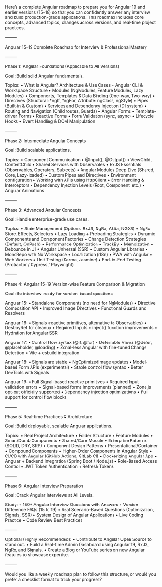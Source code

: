 Here’s a complete Angular roadmap to prepare you for Angular 19 and earlier versions (15–18) so that you can confidently answer any interview and build production-grade applications. This roadmap includes core concepts, advanced topics, changes across versions, and real-time project practices.

⸻

Angular 15–19 Complete Roadmap for Interview & Professional Mastery

⸻

Phase 1: Angular Foundations (Applicable to All Versions)

Goal: Build solid Angular fundamentals.

Topics:
	•	What is Angular? Architecture & Use Cases
	•	Angular CLI & Workspace Structure
	•	Modules (NgModules, Feature Modules, Lazy Modules)
	•	Components, Templates & Data Binding (One-way, Two-way)
	•	Directives (Structural: *ngIf, *ngFor, Attribute: ngClass, ngStyle)
	•	Pipes (Built-in & Custom)
	•	Services and Dependency Injection (DI system)
	•	Routing and Navigation (Child routes, Guards)
	•	Angular Forms
	•	Template-driven Forms
	•	Reactive Forms
	•	Form Validation (sync, async)
	•	Lifecycle Hooks
	•	Event Handling & DOM Manipulation

⸻

Phase 2: Intermediate Angular Concepts

Goal: Build scalable applications.

Topics:
	•	Component Communication
	•	@Input(), @Output()
	•	ViewChild, ContentChild
	•	Shared Services with Observables
	•	RxJS Essentials (Observables, Operators, Subjects)
	•	Angular Modules Deep Dive (Shared, Core, Lazy-loaded)
	•	Custom Pipes and Directives
	•	Environment configuration
	•	Working with APIs using HttpClient
	•	Error Handling & Interceptors
	•	Dependency Injection Levels (Root, Component, etc.)
	•	Angular Animations

⸻

Phase 3: Advanced Angular Concepts

Goal: Handle enterprise-grade use cases.

Topics:
	•	State Management (Options: RxJS, NgRx, Akita, NGXS)
	•	NgRx Store, Effects, Selectors
	•	Lazy Loading + Preloading Strategies
	•	Dynamic Components and Component Factories
	•	Change Detection Strategies (Default, OnPush)
	•	Performance Optimization
	•	TrackBy
	•	Memoization
	•	Debounce in UI
	•	Angular Universal (SSR)
	•	Custom Angular Libraries
	•	MonoRepo with Nx Workspace
	•	Localization (i18n)
	•	PWA with Angular
	•	Web Workers
	•	Unit Testing (Karma, Jasmine)
	•	End-to-End Testing (Protractor / Cypress / Playwright)

⸻

Phase 4: Angular 15–19 Version-wise Feature Comparison & Migration

Goal: Be interview-ready for version-based questions.

Angular 15:
	•	Standalone Components (no need for NgModules)
	•	Directive Composition API
	•	Improved Image Directives
	•	Functional Guards and Resolvers

Angular 16:
	•	Signals (reactive primitives, alternative to Observables)
	•	DestroyRef for cleanup
	•	Required Inputs
	•	inject() function improvements
	•	Hydration for Angular SSR

Angular 17:
	•	Control Flow syntax (@if, @for)
	•	Deferrable Views (@defer, @placeholder, @loading)
	•	Zonal-less Angular with fine-tuned Change Detection
	•	Vite + esbuild integration

Angular 18:
	•	Signals are stable
	•	NgOptimizedImage updates
	•	Model-based Form APIs (experimental)
	•	Stable control flow syntax
	•	Better DevTools with Signals

Angular 19:
	•	Full Signal-based reactive primitives
	•	Required Input validation errors
	•	Signal-based forms improvements (planned)
	•	Zone.js opt-out officially supported
	•	Dependency injection optimizations
	•	Full support for control flow blocks

⸻

Phase 5: Real-time Practices & Architecture

Goal: Build deployable, scalable Angular applications.

Topics:
	•	Real Project Architecture
	•	Folder Structure
	•	Feature Modules
	•	Smart/Dumb Components
	•	Shared/Core Module
	•	Enterprise Patterns (SOLID, DRY, SRP)
	•	Component Design Patterns
	•	Presentational/Container
	•	Compound Components
	•	Higher-Order Components in Angular Style
	•	CI/CD with Angular (GitHub Actions, GitLab CI)
	•	Dockerizing Angular App
	•	Angular + Backend Integration (Spring Boot / Node.js)
	•	Role-Based Access Control
	•	JWT Token Authentication + Refresh Tokens

⸻

Phase 6: Angular Interview Preparation

Goal: Crack Angular Interviews at All Levels.

Study:
	•	150+ Angular Interview Questions with Answers
	•	Version Difference FAQs (15 to 19)
	•	Real Scenario-Based Questions (Optimization, Signals, SSR)
	•	System Design of Angular Applications
	•	Live Coding Practice
	•	Code Review Best Practices

⸻

Optional (Highly Recommended):
	•	Contribute to Angular Open Source to stand out.
	•	Build a Real-time Admin Dashboard using Angular 19, RxJS, NgRx, and Signals.
	•	Create a Blog or YouTube series on new Angular features to showcase expertise.

⸻

Would you like a weekly roadmap plan to follow this structure, or would you prefer a checklist format to track your progress?